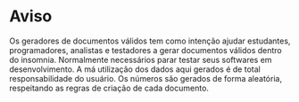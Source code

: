 # Aviso

Os geradores de documentos válidos tem como intenção ajudar estudantes, programadores, analistas e testadores a gerar documentos válidos dentro do insomnia.
Normalmente necessários parar testar seus softwares em desenvolvimento.
A má utilização dos dados aqui gerados é de total responsabilidade do usuário.
Os números são gerados de forma aleatória, respeitando as regras de criação de cada documento.
